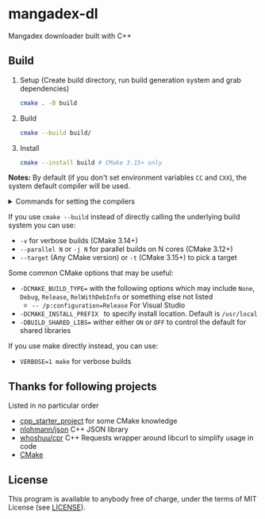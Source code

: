 # mangadex-dl
Mangadex downloader built with C++

## Build
1. Setup (Create build directory, run build generation system and grab dependencies)
    ```bash
    cmake . -B build
    ```
4. Build
    ```bash
    cmake --build build/
    ```
5. Install
    ```bash 
    cmake --install build # CMake 3.15+ only
    
    ```

**Notes:**
By default (if you don't set environment variables `CC` and `CXX`), the system default compiler will be used.
<details>
<summary>Commands for setting the compilers </summary>
- \*NIX Based:

        Set your desired compiler (`clang`, `gcc`, etc):

        - Temporarily (only for the current shell)

                Run one of the followings in the terminal:

                - clang
                ```bash
                CC=clang CXX=clang++
                ```
                - gcc
                ```bash
                CC=gcc CXX=g++
                ```
        - Permanent:
                Set in your shell config/startup file, the following example shows how to do it for bash

                Open `~/.bashrc` using your text editor:
                ```bash
                gedit ~/.bashrc
                ```
                Add `CC` and `CXX` to point to the compilers:
                ```bash
                export CC=clang
                export CXX=clang++
                ```
                Save and close the file.

- Windows:

        - Permanent:

                Run one of the followings in PowerShell:

                    - Visual Studio generator and compiler (cl)
                    ```powershell
                    [Environment]::SetEnvironmentVariable("CC", "cl.exe", "User")
                    [Environment]::SetEnvironmentVariable("CXX", "cl.exe", "User")
                    refreshenv
                    ```
                    Set the architecture using [vsvarsall](https://docs.microsoft.com/en-us/cpp/build/building-on-the-command-line?view=vs-2019#vcvarsall-syntax):
                    ```powershell
                    vsvarsall.bat x64
                    ```
                    - clang
                    ```powershell
                    [Environment]::SetEnvironmentVariable("CC", "clang.exe", "User")
                    [Environment]::SetEnvironmentVariable("CXX", "clang++.exe", "User")
                    refreshenv
                    ```
                    - gcc
                    ```powershell
                    [Environment]::SetEnvironmentVariable("CC", "gcc.exe", "User")
                    [Environment]::SetEnvironmentVariable("CXX", "g++.exe", "User")
                    refreshenv
                    ```

        - Temporarily (only for the current shell):
            ```powershell
            $Env:CC="clang.exe"
            $Env:CXX="clang++.exe"
            ```
</details>

If you use `cmake --build` instead of directly calling the underlying build system you can use:
- `-v` for verbose builds (CMake 3.14+)
- `--parallel N` or `-j N` for parallel builds on N cores (CMake 3.12+)
- `--target` (Any CMake version) or `-t` (CMake 3.15+) to pick a target

Some common CMake options that may be useful:
- `-DCMAKE_BUILD_TYPE=` with the following options which may include `None`, `Debug`, `Release`, `RelWithDebInfo` or something else not listed
    - `-- /p:configuration=Release` For Visual Studio
- `-DCMAKE_INSTALL_PREFIX ` to specify install location. Default is `/usr/local`
- `-DBUILD_SHARED_LIBS=` wither either `ON` or `OFF` to control the default for shared libraries

If you use make directly instead,  you can use:
- `VERBOSE=1 make` for verbose builds

## Thanks for following projects
Listed in no particular order

- [cpp_starter_project](https://github.com/lefticus/cpp_starter_project) for some CMake knowledge
- [nlohmann/json](https://github.com/nlohmann/json/) C++ JSON library
- [whoshuu/cpr](https://github.com/whoshuu/cpr) C++ Requests wrapper around libcurl to simplify usage in code
- [CMake](https://cmake.org/)

## License
This program is available to anybody free of charge, under the terms of MIT License (see [LICENSE](LICENSE)).
